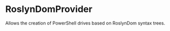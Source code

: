 RoslynDomProvider
=================

Allows the creation of PowerShell drives based on RoslynDom syntax trees.
